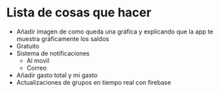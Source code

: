 # Lista de cosas que hacer

- Añadir imagen de como queda una gráfica y explicando que la app te muestra gráficamente los saldos
- Gratuito
- Sistema de notificaciones
  - Al movil
  - Correo
- Añadir gasto total y mi gasto
- Actualizaciones de grupos en tiempo real con firebase
